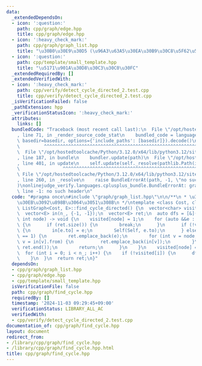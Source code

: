 ```yaml
---
data:
  _extendedDependsOn:
  - icon: ':question:'
    path: cpp/graph/edge.hpp
    title: cpp/graph/edge.hpp
  - icon: ':heavy_check_mark:'
    path: cpp/graph/graph_list.hpp
    title: "\u30B0\u30E9\u30D5 (\u96A3\u63A5\u30EA\u30B9\u30C8\u5F62\u5F0F)"
  - icon: ':question:'
    path: cpp/template/small_template.hpp
    title: "\u5171\u901A\u30D8\u30C3\u30C0\u30FC"
  _extendedRequiredBy: []
  _extendedVerifiedWith:
  - icon: ':heavy_check_mark:'
    path: cpp/verify/detect_cycle_directed_2.test.cpp
    title: cpp/verify/detect_cycle_directed_2.test.cpp
  _isVerificationFailed: false
  _pathExtension: hpp
  _verificationStatusIcon: ':heavy_check_mark:'
  attributes:
    links: []
  bundledCode: "Traceback (most recent call last):\n  File \"/opt/hostedtoolcache/Python/3.12.0/x64/lib/python3.12/site-packages/onlinejudge_verify/documentation/build.py\"\
    , line 71, in _render_source_code_stat\n    bundled_code = language.bundle(stat.path,\
    \ basedir=basedir, options={'include_paths': [basedir]}).decode()\n          \
    \         ^^^^^^^^^^^^^^^^^^^^^^^^^^^^^^^^^^^^^^^^^^^^^^^^^^^^^^^^^^^^^^^^^^^^^^^^^^^^^^^^^\n\
    \  File \"/opt/hostedtoolcache/Python/3.12.0/x64/lib/python3.12/site-packages/onlinejudge_verify/languages/cplusplus.py\"\
    , line 187, in bundle\n    bundler.update(path)\n  File \"/opt/hostedtoolcache/Python/3.12.0/x64/lib/python3.12/site-packages/onlinejudge_verify/languages/cplusplus_bundle.py\"\
    , line 401, in update\n    self.update(self._resolve(pathlib.Path(included), included_from=path))\n\
    \                ^^^^^^^^^^^^^^^^^^^^^^^^^^^^^^^^^^^^^^^^^^^^^^^^^^^^^^^^^\n \
    \ File \"/opt/hostedtoolcache/Python/3.12.0/x64/lib/python3.12/site-packages/onlinejudge_verify/languages/cplusplus_bundle.py\"\
    , line 260, in _resolve\n    raise BundleErrorAt(path, -1, \"no such header\"\
    )\nonlinejudge_verify.languages.cplusplus_bundle.BundleErrorAt: graph/graph_list.hpp:\
    \ line -1: no such header\n"
  code: "#pragma once\n#include \"graph/graph_list.hpp\"\n\n/**\n * \u30B5\u30A4\u30AF\
    \u30EB\u3092\u898B\u3064\u3051\u308B\n */\ntemplate <class Cost, class E>\nvector<E>\
    \ ListGraph<Cost, E>::find_cycle_directed() {\n  vector<char> visited(n_, 0);\n\
    \  vector<E> in(n_, {-1, -1});\n  vector<E> ret;\n  auto dfs = [&](auto &Self,\
    \ int node) -> void {\n    visited[node] = 1;\n    for (auto &&e : adj[node])\
    \ {\n      if (ret.size()) {\n        break;\n      }\n      if (!visited[e.to])\
    \ {\n        in[e.to] = e;\n        Self(Self, e.to);\n      } else if (visited[e.to]\
    \ == 1) {\n        ret.emplace_back(e);\n        for (int v = node; v != e.to;\
    \ v = in[v].from) {\n          ret.emplace_back(in[v]);\n        }\n        reverse(ret.begin(),\
    \ ret.end());\n        return;\n      }\n    }\n    visited[node] = 2;\n  };\n\
    \  for (int i = 0; i < n_; i++) {\n    if (!visited[i]) {\n      dfs(dfs, i);\n\
    \    }\n  }\n  return ret;\n}"
  dependsOn:
  - cpp/graph/graph_list.hpp
  - cpp/graph/edge.hpp
  - cpp/template/small_template.hpp
  isVerificationFile: false
  path: cpp/graph/find_cycle.hpp
  requiredBy: []
  timestamp: '2024-11-03 09:29:45+09:00'
  verificationStatus: LIBRARY_ALL_AC
  verifiedWith:
  - cpp/verify/detect_cycle_directed_2.test.cpp
documentation_of: cpp/graph/find_cycle.hpp
layout: document
redirect_from:
- /library/cpp/graph/find_cycle.hpp
- /library/cpp/graph/find_cycle.hpp.html
title: cpp/graph/find_cycle.hpp
---
```

